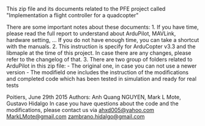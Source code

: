 This zip file and its documents related to the PFE project called
"Implementation a flight controller for a quadcopter"

There are some important notes about these documents:
    1. If you have time, please read the full report to understand about ArduPilot, MAVLink, hardware setting, ...
       If you do not have enough time, you can take a shortcut with the manuals.
    2. This instruction is specify for ArduCopter v3.3 and the libmaple at the time of this project.
       In case there are any changes, please refer to the changelog of that.
    3. There are two group of folders related to ArduPilot in this zip file:
            - The original one, in case you can not use a newer version
            - The modifield one includes the instruction of the modifications 
                    and completed code which has been tested in simulation and ready for real tests

Poitiers, June 29th 2015
Authors: Anh Quang NGUYEN, Mark L Mote, Gustavo Hidalgo
In case you have questions about the code and the modifications, please contact us via ahxd005@yahoo.com
 MarkLMote@gmail.com
 zambrano.hidalgo@gmail.com                   
            
